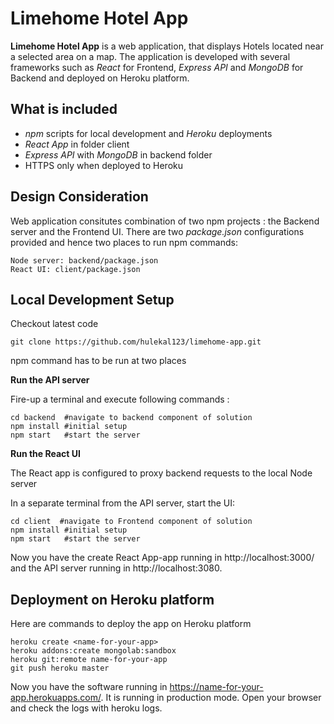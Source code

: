 # Limehome Hotel App

**Limehome Hotel App** is a web application, that displays Hotels located near a selected area on a map. The application is developed with several frameworks such as *React* for Frontend, *Express API* and *MongoDB* for Backend and deployed on Heroku platform.


## What is included
* *npm* scripts for local development and *Heroku* deployments
* *React App* in folder client
* *Express API* with *MongoDB* in backend folder
* HTTPS only when deployed to Heroku

## Design Consideration
Web application consitutes combination of two npm projects : the Backend server and the Frontend UI. 
There are two *package.json* configurations provided and hence two places to run npm commands:

```
Node server: backend/package.json
React UI: client/package.json
```

## Local Development Setup

Checkout latest code 

`git clone https://github.com/hulekal123/limehome-app.git`

npm command has to be run at two places 

**Run the API server**

Fire-up a terminal and execute following commands :
```
cd backend  #navigate to backend component of solution
npm install #initial setup
npm start   #start the server
```

**Run the React UI**

The React app is configured to proxy backend requests to the local Node server

In a separate terminal from the API server, start the UI:

```
cd client  #navigate to Frontend component of solution
npm install #initial setup
npm start   #start the server
```

Now you have the create React App-app running in http://localhost:3000/ and the API server running in http://localhost:3080.


## Deployment on Heroku platform

Here are commands to deploy the app on Heroku platform
```
heroku create <name-for-your-app>
heroku addons:create mongolab:sandbox
heroku git:remote name-for-your-app
git push heroku master
```
Now you have the software running in https://name-for-your-app.herokuapps.com/. 
It is running in production mode. Open your browser and check the logs with heroku logs.

